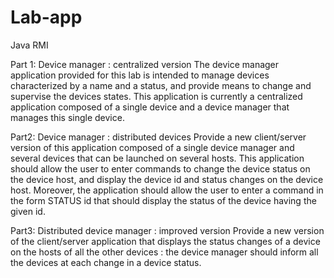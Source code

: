 # Lab-app
Java RMI

Part 1: 
Device manager : centralized version
The device manager application provided for this lab is intended to manage devices characterized by a name and
a status, and provide means to change and supervise the devices states. This application is currently a centralized
application composed of a single device and a device manager that manages this single device.

Part2:
Device manager : distributed devices
Provide a new client/server version of this application composed of a single device manager and several devices
that can be launched on several hosts. This application should allow the user to enter commands to change the
device status on the device host, and display the device id and status changes on the device host. Moreover, the
application should allow the user to enter a command in the form STATUS id that should display the status of
the device having the given id.

Part3:
Distributed device manager : improved version
Provide a new version of the client/server application that displays the status changes of a device on the hosts of
all the other devices : the device manager should inform all the devices at each change in a device status.
